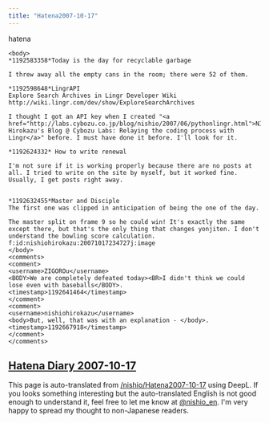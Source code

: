 ```yaml
---
title: "Hatena2007-10-17"
---
```


hatena

```
<body>
*1192583358*Today is the day for recyclable garbage

I threw away all the empty cans in the room; there were 52 of them.

*1192598648*LingrAPI
Explore Search Archives in Lingr Developer Wiki
http://wiki.lingr.com/dev/show/ExploreSearchArchives

I thought I got an API key when I created "<a href="http://labs.cybozu.co.jp/blog/nishio/2007/06/pythonlingr.html">NISHIO Hirokazu's Blog @ Cybozu Labs: Relaying the coding process with Lingr</a>" before. I must have done it before. I'll look for it.

*1192624332* How to write renewal

I'm not sure if it is working properly because there are no posts at all. I tried to write on the site by myself, but it worked fine. Usually, I get posts right away.


*1192632455*Master and Disciple
The first one was clipped in anticipation of being the one of the day.

The master split on frame 9 so he could win! It's exactly the same except there, but that's the only thing that changes yonjiten. I don't understand the bowling score calculation.
f:id:nishiohirokazu:20071017234727j:image
</body>
<comments>
<comment>
<username>ZIGOROu</username>
<BODY>We are completely defeated today><BR>I didn't think we could lose even with baseballs</BODY>.
<timestamp>1192641464</timestamp>
</comment>
<comment>
<username>nishiohirokazu</username>
<body>But, well, that was with an explanation - </body>.
<timestamp>1192667918</timestamp>
</comment>
</comments>
```


[Hatena Diary 2007-10-17](https://nishiohirokazu.hatenadiary.org/archive/2007/10/17)
---
This page is auto-translated from [/nishio/Hatena2007-10-17](https://scrapbox.io/nishio/Hatena2007-10-17) using DeepL. If you looks something interesting but the auto-translated English is not good enough to understand it, feel free to let me know at [@nishio_en](https://twitter.com/nishio_en). I'm very happy to spread my thought to non-Japanese readers.